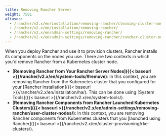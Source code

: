 ```yaml
---
title: Removing Rancher Server
weight: 7501
aliases:
  - /rancher/v2.x/en/installation/removing-rancher/cleaning-cluster-nodes/
  - /rancher/v2.x/en/installation/removing-rancher/
  - /rancher/v2.x/en/admin-settings/removing-rancher/
  - /rancher/v2.x/en/admin-settings/removing-rancher/rancher-cluster-nodes/
---
```


When you deploy Rancher and use it to provision clusters, Rancher installs its components on the nodes you use. There are two contexts in which you'd remove Rancher from a Kubernetes cluster node.

- **[Removing Rancher from Your Rancher Server Nodes]({{< baseurl >}}/rancher/v2.x/en/system-tools/#remove)**: In this context, you are removing Rancher from the Kubernetes cluster that you configured for your [Rancher installation]({{< baseurl >}}/rancher/v2.x/en/installation/ha/). This can be done using [System Tools]({{< baseurl >}}/rancher/v2.x/en/system-tools/).
- **[Removing Rancher Components from Rancher Launched Kubernetes Clusters]({{< baseurl >}}/rancher/v2.x/en/admin-settings/removing-rancher/user-cluster-nodes/)**: In this context, you are removing Rancher components from Kubernetes clusters that you [launched using Rancher]({{< baseurl >}}/rancher/v2.x/en/cluster-provisioning/rke-clusters/).
